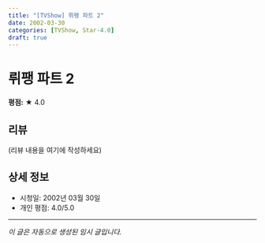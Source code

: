 ```yaml
---
title: "[TVShow] 뤼팽 파트 2"
date: 2002-03-30
categories: [TVShow, Star-4.0]
draft: true
---
```


# 뤼팽 파트 2

**평점:** ★ 4.0

## 리뷰

(리뷰 내용을 여기에 작성하세요)

## 상세 정보

- 시청일: 2002년 03월 30일
- 개인 평점: 4.0/5.0

---

*이 글은 자동으로 생성된 임시 글입니다.*
